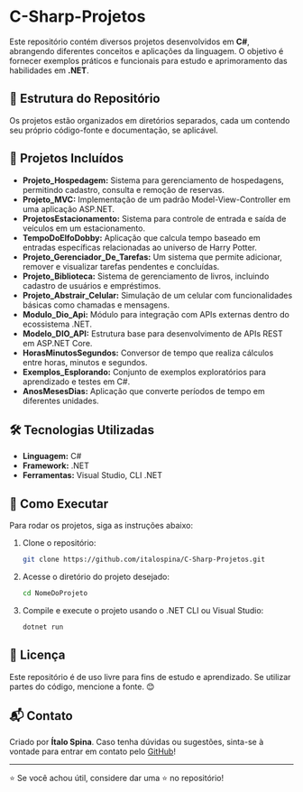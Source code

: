 # C-Sharp-Projetos

Este repositório contém diversos projetos desenvolvidos em **C#**, abrangendo diferentes conceitos e aplicações da linguagem. O objetivo é fornecer exemplos práticos e funcionais para estudo e aprimoramento das habilidades em **.NET**.

## 📂 Estrutura do Repositório

Os projetos estão organizados em diretórios separados, cada um contendo seu próprio código-fonte e documentação, se aplicável.

## 🚀 Projetos Incluídos

- **Projeto_Hospedagem:** Sistema para gerenciamento de hospedagens, permitindo cadastro, consulta e remoção de reservas.
- **Projeto_MVC:** Implementação de um padrão Model-View-Controller em uma aplicação ASP.NET.
- **ProjetosEstacionamento:** Sistema para controle de entrada e saída de veículos em um estacionamento.
- **TempoDoElfoDobby:** Aplicação que calcula tempo baseado em entradas específicas relacionadas ao universo de Harry Potter.
- **Projeto_Gerenciador_De_Tarefas:** Um sistema que permite adicionar, remover e visualizar tarefas pendentes e concluídas.
- **Projeto_Biblioteca:** Sistema de gerenciamento de livros, incluindo cadastro de usuários e empréstimos.
- **Projeto_Abstrair_Celular:** Simulação de um celular com funcionalidades básicas como chamadas e mensagens.
- **Modulo_Dio_Api:** Módulo para integração com APIs externas dentro do ecossistema .NET.
- **Modelo_DIO_API:** Estrutura base para desenvolvimento de APIs REST em ASP.NET Core.
- **HorasMinutosSegundos:** Conversor de tempo que realiza cálculos entre horas, minutos e segundos.
- **Exemplos_Esplorando:** Conjunto de exemplos exploratórios para aprendizado e testes em C#.
- **AnosMesesDias:** Aplicação que converte períodos de tempo em diferentes unidades.

## 🛠️ Tecnologias Utilizadas

- **Linguagem:** C#
- **Framework:** .NET
- **Ferramentas:** Visual Studio, CLI .NET

## 📌 Como Executar

Para rodar os projetos, siga as instruções abaixo:

1. Clone o repositório:
   ```sh
   git clone https://github.com/italospina/C-Sharp-Projetos.git
   ```
2. Acesse o diretório do projeto desejado:
   ```sh
   cd NomeDoProjeto
   ```
3. Compile e execute o projeto usando o .NET CLI ou Visual Studio:
   ```sh
   dotnet run
   ```

## 📄 Licença

Este repositório é de uso livre para fins de estudo e aprendizado. Se utilizar partes do código, mencione a fonte. 😊

## 📬 Contato

Criado por **Ítalo Spina**. Caso tenha dúvidas ou sugestões, sinta-se à vontade para entrar em contato pelo [GitHub](https://github.com/italospina)!

---

⭐ Se você achou útil, considere dar uma ⭐ no repositório!

